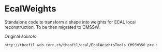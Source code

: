 # EcalWeights

Standalone code to transform a shape into weights for ECAL local reconstruction.
To be then migrated to CMSSW.

Original source: 

    http://theofil.web.cern.ch/theofil/ecal/EcalWeightsTools_CMSSW350_pre.tar.bz2





    
    